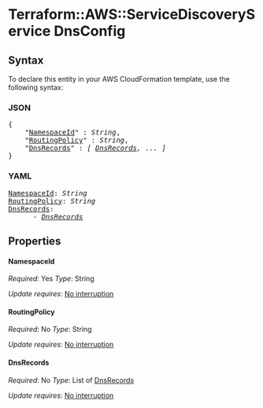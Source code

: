 # Terraform::AWS::ServiceDiscoveryService DnsConfig

## Syntax

To declare this entity in your AWS CloudFormation template, use the following syntax:

### JSON

<pre>
{
    "<a href="#namespaceid" title="NamespaceId">NamespaceId</a>" : <i>String</i>,
    "<a href="#routingpolicy" title="RoutingPolicy">RoutingPolicy</a>" : <i>String</i>,
    "<a href="#dnsrecords" title="DnsRecords">DnsRecords</a>" : <i>[ <a href="dnsconfig-dnsrecords.md">DnsRecords</a>, ... ]</i>
}
</pre>

### YAML

<pre>
<a href="#namespaceid" title="NamespaceId">NamespaceId</a>: <i>String</i>
<a href="#routingpolicy" title="RoutingPolicy">RoutingPolicy</a>: <i>String</i>
<a href="#dnsrecords" title="DnsRecords">DnsRecords</a>: <i>
      - <a href="dnsconfig-dnsrecords.md">DnsRecords</a></i>
</pre>

## Properties

#### NamespaceId

_Required_: Yes
_Type_: String

_Update requires_: [No interruption](https://docs.aws.amazon.com/AWSCloudFormation/latest/UserGuide/using-cfn-updating-stacks-update-behaviors.html#update-no-interrupt)

#### RoutingPolicy

_Required_: No
_Type_: String

_Update requires_: [No interruption](https://docs.aws.amazon.com/AWSCloudFormation/latest/UserGuide/using-cfn-updating-stacks-update-behaviors.html#update-no-interrupt)

#### DnsRecords

_Required_: No
_Type_: List of <a href="dnsconfig-dnsrecords.md">DnsRecords</a>

_Update requires_: [No interruption](https://docs.aws.amazon.com/AWSCloudFormation/latest/UserGuide/using-cfn-updating-stacks-update-behaviors.html#update-no-interrupt)

